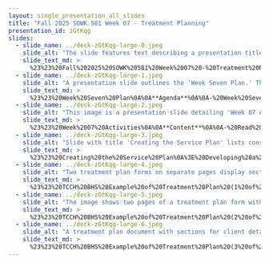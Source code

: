 ```yaml
---
layout: single_presentation_all_slides
title: "Fall 2025 SOWK 581 Week 07 - Treatment Planning"
presentation_id: zGtKqg
slides:
  - slide_name: ../deck-zGtKqg-large-0.jpeg
    slide_alt: "The slide features text describing a presentation titled 'Treatment Planning' for Fall 2025, SOWK 581, Week 07. It shows an icon of an ear and a checklist symbolizing 'From Hearing Needs To Developing A Plan.' The presenter's name, Jacob Campbell, Ph.D. LICSW, is at the bottom."
    slide_text_md: >
      %23%23%20Fall%202025%20SOWK%20581%20Week%2007%20-%20Treatment%20Planning%0A%0Atitle:%20Fall%202025%20SOWK%20581%20Week%2007%20-%20Treatment%20Planning%0A%0Adate:%202025-10-06%2013:58:43%0A%0Alocation:%20Heritage%20University%0A%0Atags:%0A%20%20-%20Heritage%20University%0A%20%20-%20MSW%20Program%0A%20%20-%20SOWK%20581%0A%0Apresentation_video:%20%3E%0A%20%20%5BFall%202025%20SOWK%20581%20Week%2007%5D(%22https://heritage.hosted.panopto.com/Panopto/Pages/Embed.aspx%3Fid%3D02c1c27d-bc48-4aec-8cc3-b36e016bafbe%26autoplay%3Dfalse%26offerviewer%3Dtrue%26showtitle%3Dtrue%26showbrand%3Dtrue%26captions%3Dfalse%26interactivity%3Dall%22)%0A%0Adescription:%20%3E%0A%0AWeek%20seven%20is%20an%20asynchronous%20week,%20during%20which%20we%20will%20focus%20on%20learning%20about%20treatment%20planning%20and%20documentation.%20We%20don't%20have%20reading%20from%20the%20textbook,%20but%20I%20have%20several%20supplementary%20sources%20for%20you%20to%20review%20on%20how%20we%20engage%20in%20treatment%20planning%20from%20a%20person-centered%20perspective%20(Mancini,%202021).%20The%20ethical%20(Reamer,%202005)%20and%20practical%20considerations%20(Bodek,%202010)%20are%20explored.%20A%20specific%20focus%20on%20SOAP%20Notes%20from%20Cameron%20and%20Turtle-Song%20(2002)%20is%20also%20shared.%20There%20are%20forums%20for%20students%20to%20reflect%20on%20the%20content,%20share%20examples%20of%20notes%20and%20goals%20that%20you%20might%20have%20with%20clients%20in%20your%20practicum%20setting,%20and%20consider%20technology%20and%20other%20ethical%20considerations.%20My%20lecture%20video%20shares%20an%20example%20of%20a%20treatment%20plan%20and%20discusses%20how%20it%20is%20implemented%20into%20practice.%20The%20agenda%20for%20the%20lecture%20video%20includes:%0A%0A-%20Week%20Seven%20Activities%0A-%20Basics%20of%20Service%20Plan%20Creation%0A-%20Example%20of%20a%20Treatment%20Plan%0A%0AThe%20Learning%20objectives%20for%20this%20week%20include:%0A%0A-%20Develop%20an%20understanding%20of%20how%20a%20treatment%20plan%20is%20used%20in%20practice%0A-%20Identify%20the%20components%20of%20a%20treatment%20plan%20and%20learn%20from%20a%20practical%20example%0A-%20Demonstrate%20the%20ability%20to%20write%20a%20SMAARRT%20goal%20and%20a%20SOAP%20note%0A-%20Reflect%20on%20the%20ethics%20around%20documentation%0A%0A
  - slide_name: ../deck-zGtKqg-large-1.jpeg
    slide_alt: "A presentation slide outlines the 'Week Seven Plan.' The agenda includes 'Week Seven Activities,' 'Basics of Service Plan Creation,' and 'Example of a Treatment Plan.' Learning objectives describe understanding and identifying treatment plan components. The slide attributes Jacob Campbell, Ph.D., LICSW, Heritage University, and shows 'Fall 2025 SOWK 581.'"
    slide_text_md: >
      %23%23%20Week%20Seven%20Plan%0A%0A**Agenda**%0A%0A-%20Week%20Seven%20Activities%0A-%20Basics%20of%20Service%20Plan%20Creation%0A-%20Example%20of%20a%20Treatment%20Plan%0A%0A**Learning%20Objectives**%0A%0A-%20Develop%20an%20understanding%20of%20how%20a%20treatment%20plan%20is%20used%20in%20practice%0A-%20Identify%20the%20components%20of%20a%20treatment%20plan%20and%20learn%20from%20a%20practical%20example%0A%0A%0A
  - slide_name: ../deck-zGtKqg-large-2.jpeg
    slide_alt: "This image is a presentation slide detailing 'Week 07 Activities.' It lists reading tasks and writing assignments, including person-centered treatment and ethical dilemmas. A note says, 'be working on your biopsychosocial assessment.' The slide is provided by Jacob Campbell, Ph.D., LICSW at Heritage University."
    slide_text_md: >
      %23%23%20Week%2007%20Activities%0A%0A**Content**%0A%0A-%20Read%20Mancini%20(2021)%20_Person-Centered%20Treatment%20Planning%20a%20chapter%20in%20Integrated%20Behavioral%20Health%20Practice_%0A-%20Read%20Reamer%20(2005)%20_Documentation%20in%20Social%20Work:%20Evolving%20Ethical%20and%20Risk-Management%20Standards_%0A-%20Read%20Bodek%20(2010)%20_Standards%20for%20Clinical%20Documentation%20and%20Record%20Keeping_%0A-%20Read%20Cameron%20and%20Turtle%E2%80%90Song%20(2002)%20_Learning%20to%20Write%20Case%20Notes%20Using%20the%20SOAP%20Format_%0A-%20Watch%20my%20lecture%20video%0A%0A**Weekly%20Online%20Discussion%20Forums**%0A%0AThe%20expectation%20is%20that%20each%20of%20your%20replies%20will%20be%20substantive%20and%20provide%20meaningful%20perspectives,%20contributing%20to%20the%20forum's%20conversation%20and%20scholarship.%20They%20can%20be%20related%20to%20the%20prompts%20or%20building%20on%20conversations%20shared%20by%20peers.%20There%20are%20four%20forums%20for%20this%20week,%20and%20you%20are%20expected%20to%20make%20at%20least%20**five%20replies**%5B%5E1%5D%20across%20any%20of%20the%20forums.%20These%20forums%20include%20the%20following:%0A%0A%5B%5E1%5D:%20Knowing%20that%20MyHeritage%20is%20on%20the%20fritz%20and%20everybody%20wanting%20extra%20time%20as%20you%20work%20on%20your%20assessment%20it%20is%20six%20replies%20this%20week.%0A%0A-%20The%20forum%20%5Breflecting%20on%20any%20of%20the%20content%20presented%20in%20seven%5D()%5B%5E2%5D%20is%20a%20place%20for%20you%20to%20share%20things%20you%20learned,%20how%20things%20could%20change%20your%20practice%20or%20areas%20of%20further%20exploration.%0A-%20The%20forum%20%5Bdeveloping%20a%20SMAARRT%20goal%5D()%20is%20a%20place%20for%20you%20share%20some%20potential%20goal%20setting%20that%20you%20might%20do%20with%20clients%20at%20your%20practicum.%0A-%20%5BWrite%20a%20SOAP%20Note%5D()%20is%20a%20forum%20were%20I%20ask%20you%20to%20take%20work%20that%20you%20are%20doing%20with%20a%20client%20in%20your%20practicum,%20and%20write%20up%20documentation%20in%20the%20form%20of%20a%20SOAP%20note%20for%20a%20meeting%20you%20had.%0A-%20There%20are%20new%20frontiers%20in%20clinical%20documentation%20and%20tools%20being%20promoted%20on%20social%20media%20around%20using%20%5BAI%20and%20other%20new%20technologies%20in%20clinical%20documentation%5D().%20In%20this%20forum%20I%20ask%20you%20to%20consider%20what%20that%20might%20mean%20and%20what%20are%20some%20of%20the%20benefits%20or%20potential%20challenges%20related%20to%20it.%0A-%20There%20are%20many%20potential%20%5Bethical%20dilemmas%20in%20documentation%5D()%20and%20the%20forum%20asks%20you%20to%20consider%20what%20they%20might%20be%20and%20how%20we%20might%20address%20them.%0A%0A%5B%5E2%5D:%20Please%20note%20that%20each%20of%20the%20links%20in%20this%20list%20don't%20work%20currently.%20I%20have%20my%20forums%20developed,%20but%20the%20and%20for%20the%20time%20being%20I'm%20including%20them%20here%20the%20body%20of%20the%20section%20so%20you%20can%20see%20the%20content%20you%20will%20be%20responding%20to%20this%20week.%20Because%20MyHeritage%20isn't%20working%20I%20can't%20make%20them%20forums.%20I'm%20hoping%20it%20gets%20fixed%20soon%20and%20will%20likely%20update%20this%20page%20removing%20the%20actual%20forums%20text.%0A%0A**Midterm%20Evaluation**%0A%0APlease%20complete%20the%20%5BSOWK%20581%20Survey%5D(https://p17.courseval.net/etw/ets/et.asp%3FCFNK%3D8FE81FF0-BA23-4813-A04B-13DE6C06DE83%26nxappid%3DHU2%26nxmid%3DGetSurveyForm%26wsedrq%3DH0MLKWB330).%20I%20would%20love%20to%20hear%20feedback%20about%20how%20this%20class%20is%20going%20and%20what%20I%20can%20do%20to%20improve%20your%20experience.%0A%0A
  - slide_name: ../deck-zGtKqg-large-3.jpeg
    slide_alt: "Slide with title 'Creating the Service Plan' lists considerations: client/family involvement, assessment use, strengths, barriers, client voice. Footer notes Jacob Campbell, Ph.D. at Heritage University, Fall 2025 SOWK 581."
    slide_text_md: >
      %23%23%20Creating%20the%20Service%20Plan%0A%3E%20Developing%20a%20strong%20service%20plan%20is%20important.%20We%20need%20to%20think%20about%20what%20is%20all%20involved.%0A%0A-%20Involving%20the%20client%20and%20the%20family%0A-%20Using%20the%20assessment%0A-%20Strengths%0A%20%20*%20From%20abstract%20to%20practical%0A%20%20*%20Burden%20of%20paperwork%20(i.e.%20more%20focused%20on%20paperwork%20vs.%20actual%20work)%0A-%20Barriers%0A%20%20%20%20*%20What%20type%20of%20barriers%20people%20face...%0A-%20Client%20voice%0A%20%20%20%20*%20Using%20client%20voice...%0A%0A
  - slide_name: ../deck-zGtKqg-large-4.jpeg
    slide_alt: "Two treatment plan forms on separate pages display sections for client information, diagnosis codes, goals, and current supports. Below, a credit notes 'Jacob Campbell, Ph.D. LICSW at Heritage University.'"
    slide_text_md: >
      %23%23%20TCCH%20BHS%20Example%20of%20Treatment%20Plan%20(1%20of%203)%0A%3E%20The%20following%20is%20an%20example%20of%20TCCH%20BHS%20Treatment%20Plan%0A%0A**Page%201**%0A%0A-%20Demographic%20section%0A-%20Dates%20in%20important%20information%0A%20%20%20%20*%20180%20days%20for%20new%20tx%20plan%0A%20%20%20%20*%20Level%20of%20care%20/%20LRA%0A-%20Diagnostic%20information%0A-%20Supports%0A-%20Goal%0A-%20Barriers%0A-%20Strengths%0A-%20Intervention%0A-%20Measurable%20goal%0A%0A**Page%202**%0A%0AExtra%20space%20for%20goals%20(one%20goal%20for%20each%20domain)%0A%0A
  - slide_name: ../deck-zGtKqg-large-5.jpeg
    slide_alt: "The image shows two pages of a treatment plan form with sections for client information, goals, and plan details. Text includes 'Jacob Campbell, Ph.D., LICSW,' and 'Fall 2025 SOWK 581.'"
    slide_text_md: >
      %23%23%20TCCH%20BHS%20Example%20of%20Treatment%20Plan%20(2%20of%203)%0A%0A**Page%203**%0A%0ALRA%20information:%0A%0A-%20Conditions%0A-%20Plan%20to%20transition%20out%20of%20LRA%0A%0A**Page%204**%0A%0ASignature%20page%0A%0A
  - slide_name: ../deck-zGtKqg-large-6.jpeg
    slide_alt: "A treatment plan document with sections for client details, plan author, review dates, and specific goals. It includes fields for review of objectives and corrections, within a presentation slide format."
    slide_text_md: >
      %23%23%20TCCH%20BHS%20Example%20of%20Treatment%20Plan%20(3%20of%203)%0A%0A**Page%205**%0A%0AReview%20page:%0A%0A-%20Discussion%20with%20client%0A-%20Review%20of%20effectiveness%0A-%20Assessment%20of%20level%20of%20care%0A
---
```

